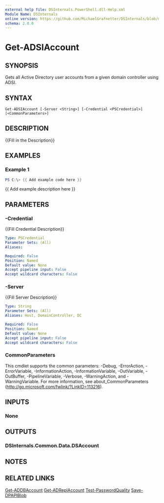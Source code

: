 ```yaml
---
external help file: DSInternals.PowerShell.dll-Help.xml
Module Name: DSInternals
online version: https://github.com/MichaelGrafnetter/DSInternals/blob/master/Documentation/PowerShell/Get-ADSIAccount.md
schema: 2.0.0
---
```


# Get-ADSIAccount

## SYNOPSIS
Gets all Active Directory user accounts from a given domain controller using ADSI. 

## SYNTAX

```
Get-ADSIAccount [-Server <String>] [-Credential <PSCredential>] [<CommonParameters>]
```

## DESCRIPTION
{{Fill in the Description}}

## EXAMPLES

### Example 1
```powershell
PS C:\> {{ Add example code here }}
```

{{ Add example description here }}

## PARAMETERS

### -Credential
{{Fill Credential Description}}

```yaml
Type: PSCredential
Parameter Sets: (All)
Aliases:

Required: False
Position: Named
Default value: None
Accept pipeline input: False
Accept wildcard characters: False
```

### -Server
{{Fill Server Description}}

```yaml
Type: String
Parameter Sets: (All)
Aliases: Host, DomainController, DC

Required: False
Position: Named
Default value: None
Accept pipeline input: False
Accept wildcard characters: False
```

### CommonParameters
This cmdlet supports the common parameters: -Debug, -ErrorAction, -ErrorVariable, -InformationAction, -InformationVariable, -OutVariable, -OutBuffer, -PipelineVariable, -Verbose, -WarningAction, and -WarningVariable. For more information, see about_CommonParameters (http://go.microsoft.com/fwlink/?LinkID=113216).

## INPUTS

### None
## OUTPUTS

### DSInternals.Common.Data.DSAccount
## NOTES

## RELATED LINKS

[Get-ADDBAccount](Get-ADDBAccount.md)
[Get-ADReplAccount](Get-ADReplAccount.md)
[Test-PasswordQuality](Test-PasswordQuality.md)
[Save-DPAPIBlob](Save-DPAPIBlob.md)